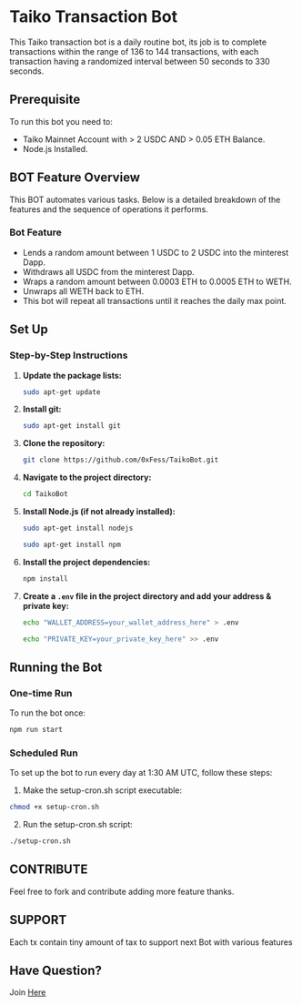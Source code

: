 # Taiko Transaction Bot

This Taiko transaction bot is a daily routine bot, its job is to complete transactions within the range of 136 to 144 transactions, with each transaction having a randomized interval between 50 seconds to 330 seconds.

## Prerequisite

To run this bot you need to:

- Taiko Mainnet Account with > 2 USDC AND > 0.05 ETH Balance.
- Node.js Installed.

## BOT Feature Overview

This BOT automates various tasks. Below is a detailed breakdown of the features and the sequence of operations it performs.

### Bot Feature

- Lends a random amount between 1 USDC to 2 USDC into the minterest Dapp.
- Withdraws all USDC from the minterest Dapp.
- Wraps a random amount between 0.0003 ETH to 0.0005 ETH to WETH.
- Unwraps all WETH back to ETH.
- This bot will repeat all transactions until it reaches the daily max point.

## Set Up

### Step-by-Step Instructions

1. **Update the package lists:**

    ```sh
    sudo apt-get update
    ```

2. **Install git:**

    ```sh
    sudo apt-get install git
    ```

3. **Clone the repository:**

    ```sh
    git clone https://github.com/0xFess/TaikoBot.git
    ```

4. **Navigate to the project directory:**

    ```sh
    cd TaikoBot
    ```

5. **Install Node.js (if not already installed):**

    ```sh
    sudo apt-get install nodejs
    ```
    ```sh    
    sudo apt-get install npm
    ```

6. **Install the project dependencies:**

    ```sh
    npm install
    ```

7. **Create a `.env` file in the project directory and add your address & private key:**

    ```sh
    echo "WALLET_ADDRESS=your_wallet_address_here" > .env
    ```
    ```sh
    echo "PRIVATE_KEY=your_private_key_here" >> .env
    ```

## Running the Bot

### One-time Run

To run the bot once:

```sh
npm run start
```
### Scheduled Run

To set up the bot to run every day at 1:30 AM UTC, follow these steps:

1.	Make the setup-cron.sh script executable:
 ```sh
chmod +x setup-cron.sh
```
2.	Run the setup-cron.sh script:
```sh
./setup-cron.sh
```
## CONTRIBUTE

Feel free to fork and contribute adding more feature thanks.

## SUPPORT
Each tx contain tiny amount of tax to support next Bot with various features

## Have Question?
Join [Here](https://t.me/TaikoTxSupport)
